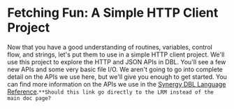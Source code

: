 # Fetching Fun: A Simple HTTP Client Project
Now that you have a good understanding of routines, variables, control flow, and strings, let's put them to use in a simple HTTP client project. We'll use this project to explore the HTTP and JSON APIs in DBL. You'll see a few new APIs and some very basic file I/O. We aren't going to go into complete detail on the APIs we use here, but we'll give you enough to get started. You can find more information on the APIs we use in the [Synergy DBL Language Reference](https://www.synergex.com/docs/).`**Should this link go directly to the LRM instead of the main doc page?`